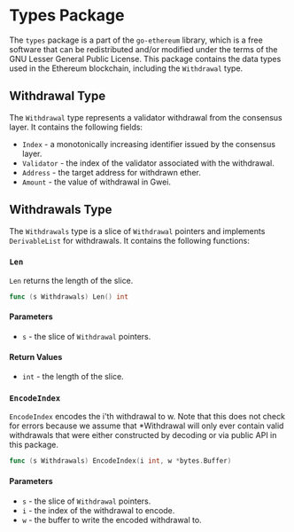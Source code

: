 # Types Package

The `types` package is a part of the `go-ethereum` library, which is a free software that can be redistributed and/or modified under the terms of the GNU Lesser General Public License. This package contains the data types used in the Ethereum blockchain, including the `Withdrawal` type.

## Withdrawal Type

The `Withdrawal` type represents a validator withdrawal from the consensus layer. It contains the following fields:

- `Index` - a monotonically increasing identifier issued by the consensus layer.
- `Validator` - the index of the validator associated with the withdrawal.
- `Address` - the target address for withdrawn ether.
- `Amount` - the value of withdrawal in Gwei.

## Withdrawals Type

The `Withdrawals` type is a slice of `Withdrawal` pointers and implements `DerivableList` for withdrawals. It contains the following functions:

### `Len`

`Len` returns the length of the slice.

```go
func (s Withdrawals) Len() int
```

#### Parameters

- `s` - the slice of `Withdrawal` pointers.

#### Return Values

- `int` - the length of the slice.

### `EncodeIndex`

`EncodeIndex` encodes the i'th withdrawal to w. Note that this does not check for errors because we assume that *Withdrawal will only ever contain valid withdrawals that were either constructed by decoding or via public API in this package.

```go
func (s Withdrawals) EncodeIndex(i int, w *bytes.Buffer)
```

#### Parameters

- `s` - the slice of `Withdrawal` pointers.
- `i` - the index of the withdrawal to encode.
- `w` - the buffer to write the encoded withdrawal to.